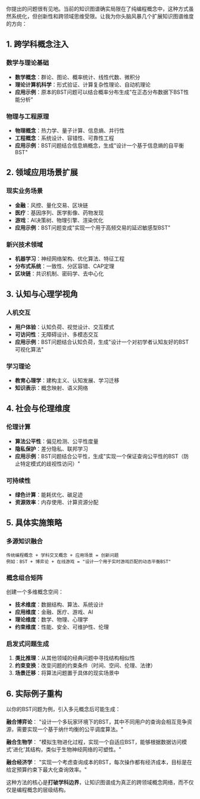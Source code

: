你提出的问题很有见地。当前的知识图谱确实局限在了纯编程概念中，这种方式虽然系统化，但创新性和跨领域思维受限。让我为你头脑风暴几个扩展知识图谱维度的方向：

## 1. 跨学科概念注入

### 数学与理论基础
- **数学概念**：群论、图论、概率统计、线性代数、微积分
- **理论计算机科学**：形式验证、计算复杂性理论、自动机理论
- **应用示例**：原本的BST问题可以结合概率分布生成"在正态分布数据下BST性能分析"

### 物理与工程原理
- **物理概念**：热力学、量子计算、信息熵、并行性
- **工程概念**：系统设计、容错性、可靠性工程
- **应用示例**：BST问题结合信息熵概念，生成"设计一个基于信息熵的自平衡BST"

## 2. 领域应用场景扩展

### 现实业务场景
- **金融**：风控、量化交易、区块链
- **医疗**：基因序列、医学影像、药物发现
- **游戏**：AI决策树、物理引擎、渲染优化
- **应用示例**：BST问题变成"实现一个用于高频交易的延迟敏感型BST"

### 新兴技术领域
- **机器学习**：神经网络架构、优化算法、特征工程
- **分布式系统**：一致性、分区容错、CAP定理
- **区块链**：共识机制、密码学、去中心化

## 3. 认知与心理学视角

### 人机交互
- **用户体验**：认知负荷、视觉设计、交互模式
- **可访问性**：无障碍设计、多模态交互
- **应用示例**：BST问题结合认知负荷，生成"设计一个对初学者认知友好的BST可视化算法"

### 学习理论
- **教育心理学**：建构主义、认知发展、学习迁移
- **知识表示**：概念映射、语义网络

## 4. 社会与伦理维度

### 伦理计算
- **算法公平性**：偏见检测、公平性度量
- **隐私保护**：差分隐私、联邦学习
- **应用示例**：BST问题结合公平性，生成"实现一个保证查询公平性的BST（防止特定模式的歧视性访问）"

### 可持续性
- **绿色计算**：能耗优化、碳足迹
- **资源效率**：内存使用、计算资源分配

## 5. 具体实施策略

### 多源知识融合
```
传统编程概念 + 学科交叉概念 + 应用场景 = 创新问题
例如：BST + 博弈论 + 在线游戏 = "设计一个用于实时游戏匹配的动态平衡BST"
```

### 概念组合矩阵
创建一个多维概念空间：
- **技术维度**：数据结构、算法、系统设计
- **应用维度**：金融、医疗、游戏、AI
- **理论维度**：数学、物理、心理学
- **约束维度**：性能、安全、可维护性、伦理

### 启发式问题生成
1. **类比推理**：从其他领域的经典问题中寻找结构相似性
2. **约束变换**：改变问题的约束条件（时间、空间、伦理、法律）
3. **场景迁移**：将算法问题置于具体的现实场景中

## 6. 实际例子重构

以你的BST问题为例，引入多元概念后可能生成：

**融合博弈论**：
"设计一个多玩家环境下的BST，其中不同用户的查询会相互竞争资源，需要实现一个基于纳什均衡的公平调度算法。"

**融合生物学**：
"模拟生物进化过程，实现一个自适应BST，能够根据数据访问模式'进化'其结构，类似于生物神经网络的可塑性。"

**融合经济学**：
"实现一个考虑查询成本的BST，每次操作都有经济成本，目标是在给定预算约束下最大化查询效率。"

这种方法的核心是**打破学科边界**，让知识图谱成为真正的跨领域概念网络，而不仅仅是编程概念的层级结构。
